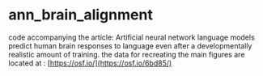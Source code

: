 # ann_brain_alignment
code accompanying the article: Artificial neural network language models predict human brain responses to language even after a developmentally realistic amount of training. 
the data for recreating the main figures are located at : [https://osf.io/](https://osf.io/6bd85/)
